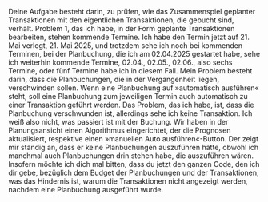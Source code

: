 Deine Aufgabe besteht darin, zu prüfen, wie das Zusammenspiel geplanter Transaktionen mit den eigentlichen Transaktionen, die gebucht sind, verhält. Problem 1, das ich habe, in der Form geplante Transaktionen bearbeiten, stehen kommende Termine. Ich habe den Termin jetzt auf 21. Mai verlegt, 21. Mai 2025, und trotzdem sehe ich noch bei kommenden Terminen, bei der Planbuchung, die ich am 02.04.2025 gestartet habe, sehe ich weiterhin kommende Termine, 02.04., 02.05., 02.06., also sechs Termine, oder fünf Termine habe ich in diesem Fall. Mein Problem besteht darin, dass die Planbuchungen, die in der Vergangenheit liegen, verschwinden sollen. Wenn eine Planbuchung auf »automatisch ausführen« steht, soll eine Planbuchung zum jeweiligen Termin auch automatisch zu einer Transaktion geführt werden. Das Problem, das ich habe, ist, dass die Planbuchung verschwunden ist, allerdings sehe ich keine Transaktion. Ich weiß also nicht, was passiert ist mit der Buchung. Wir haben in der Planungsansicht einen Algorithmus eingerichtet, der die Prognosen aktualisiert, respektive einen »manuellen Auto ausführen«-Button. Der zeigt mir ständig an, dass er keine Planbuchungen auszuführen hätte, obwohl ich manchmal auch Planbuchungen drin stehen habe, die auszuführen wären. Insofern möchte ich dich mal bitten, dass du jetzt den ganzen Code, den ich dir gebe, bezüglich dem Budget der Planbuchungen und der Transaktionen, was das Hindernis ist, warum die Transaktionen nicht angezeigt werden, nachdem eine Planbuchung ausgeführt wurde.

